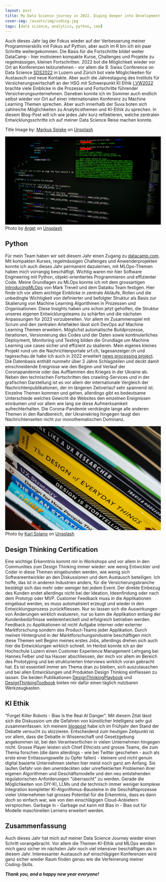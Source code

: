 ```yaml
---
layout: post
title: My Data Science journey in 2022. Diging deeper into Development, MLOps and AI Ethics. Improving my skills in Python and R.
cover-img: /assets/img/coding.jpg
tags: [data science, analytics, python, cem]
---
```


Auch dieses Jahr lag der Fokus wieder auf der Verbesserung meiner Programmierskills mit Fokus auf Python, aber auch im R bin ich ein paar Schritte weitergekommen. Die Basis für die Fortschritte bildet weiter DataCamp - hier motivieren kompakte Kurse, Challenges und Projekte zu regelmässigen, kleinen Fortschritten. 2022 bot die Möglichkeit wieder vor Ort an Konferenzen teilzunehmen - vor allem die 9. Swiss Conference on Data Science [SDS2022](https://www.sds2022.ch) in Luzern und Zürich bot viele Möglichkeiten für Austausch und neue Kontakte. Aber auch die Jahrestagung des Instituts für Versicherungswirtschaft an der HSG mit Schwerpunkt KI Ethik [I.VW2022](https://www.ivw.unisg.ch/de/events/save-the-date-i-vw-jahrestagung-ethical-ai-in-der-assekuranz/) brachte viele Einblicke in die Prozesse und Fortschritte führender Versicherungsunternehmen. Daneben konnte ich im Sommer auch endlich selbst wieder vor Ort auf einer internationalen Konferenz zu Machine Learning Themen sprechen. Aber auch innerhalb der Suva boten sich zahlreiche Möglichkeiten zu Analyticsthemen und KI-Ethik zu sprechen. In diesem Blog-Post will ich wie jedes Jahr kurz reflektieren, welche zentralen Entwicklungsschritte ich auf meiner Data Science Reise machen konnte.

Title Image by: <span><a href="https://unsplash.com/@markusspiske?utm_source=unsplash&amp;utm_medium=referral&amp;utm_content=creditCopyText">Markus Spiske</a> on <a href="https://unsplash.com/s/photos/database?utm_source=unsplash&amp;utm_medium=referral&amp;utm_content=creditCopyText">Unsplash</a></span>

![code](/assets/img/code_1.jpg)
<span>Photo by <a href="https://unsplash.com/es/@arget?utm_source=unsplash&utm_medium=referral&utm_content=creditCopyText">Arget</a> on <a href="https://unsplash.com/s/photos/hacking?utm_source=unsplash&utm_medium=referral&utm_content=creditCopyText">Unsplash</a></span>
  

## Python

Für mein Team haben wir seit diesem Jahr einen Zugang zu [datacamp.com](https://www.datacamp.com). Mit kompakten Kurses, regelmässigen Challenges und Anwenderprojekten konnte ich auch dieses Jahr permanent dazulernen, mit MLOps-Themen haben mich vorrangig beschäftigt. Wichtig waren mir hier Software Engineering mit Python, objekt-orientiertes Programmieren und effizienter Code. Meine Grundlagen zu MLOps konnte ich mit dem grossartigen [IntroducingMLOps](https://www.oreilly.com/library/view/introducing-mlops/9781492083283/) von Mark Treveil und dem Dataiku Team festigen. Hier finde ich vor allem wichtige Einblicke in zentrale Abläufe, Rollen und die unbedingte Wichtigkeit von definierter und befolgter Struktur als Basis zur Skalierung von Machine Learning Algorithmen in Prozessen und Organisationen. Diese Insights haben uns schon jetzt geholfen, die Struktur unseres eigenen Entwicklungsteams zu schärfen und die nächsten Anpassungen für 2023 vorzubereiten. Vor allem im Zusammenspiel mit Scrum und den zentralen Artefakten lässt sich DevOps auf Machine Learning Themen erweitern. Möglichst automatische Buildprozesse, Iterationen, Versionierung des Codes und der Daten sowie kontinuierliches Deployment, Monitoring und Testing bilden die Grundlage um Machine Learning use cases sicher und effizient zu skalieren.
Mein eigenes kleines Projekt rund um die Nachrichtenportale srf.ch, tagesanzeiger.ch und tagesschau.de habe ich auch in 2022 erweitert [news processing project](https://thombauer.github.io/2022-06-20-papers_news_processing/). Die Datenbasis enthält nunmehr über 3 Jahre Schlagzeilen und deckt damit einschneidende Ereignisse wie den Beginn und Verlauf der Coronapandemie oder das Aufflammen des Krieges in der Ukraine ab. Neben den technischen Fortschritten des crawling-Services und in der grafischen Darstellung ist es vor allem der internationale Vergleich der Nachrichtenpublikationen, der im längeren Zeitverlauf sehr spannend ist. Einzelne Themen kommen und gehen, allerdings gibt es bedeutsame Unterschiede welches Gewicht die Websites den einzelnen Ereignissen einräumen und vor allem wie lang sie diese Aufmerksamkeit aufrechterhalten. Die Corona-Pandemie verdrängte lange alle anderen Themen in den Randbereich, der Ukrainekrieg hingegen taugt den Nachrichtenseiten nicht zur monothematischen Dominanz.

![CEM](/assets/img/design_thinking_1.jpg)
Photo by <a href="https://unsplash.com/@karlsolano?utm_source=unsplash&utm_medium=referral&utm_content=creditCopyText">Karl Solano</a> on <a href="https://unsplash.com/s/photos/design-thinking?utm_source=unsplash&utm_medium=referral&utm_content=creditCopyText">Unsplash</a>
  
  
## Design Thinking Certification

Eine wichtige Erkenntnis kommt mir in Workshops und vor allem in den Communities zum Design Thinking immer wieder: wie wenig Entwickler und Coder in diese Themen eingebunden werden, wie wenig sich Softwareentwickler an den Diskussionen und dem Austausch beteiligen. Ich hoffe, das ist in anderen Industrien anders, für die Versicherungsbranche bestätigt sich das mehr oder weniger bei jedem Event. Der direkte Einbezug des Kunden endet allerdings nicht bei der Ideation, Ideenfindung oder nach dem Prototyp oder MVP. Customer Feedback muss in die Applikationen eingebaut werden, es muss automatisiert erzeugt und wieder in den Entwicklungsprozess zurückfliessen. Nur so lassen sich die Auswirkungen von Änderungen wirklich evaluieren, nur so kann die Applikation entlang der Kundenbedürfnisse weiterentwickelt und erfolgreich betrieben werden. Feedback zu Applikationen ist nicht Aufgabe interner oder externer Marktforschung sondern des Product-Teams jeder Applikation.
Durch meinen Hintergrund in der Marktforschungsindustrie beschäftigen mich diese Themen seit Beginn meines erstes Jobs, allerdings drehen sich auch hier die Entwicklungen wirklich schnell. Im Herbst konnte ich an der Hochschule Luzern einen Customer Experience Management Lehrgang bei Hannes Felber und Isa Hauser abschliessen, der mich vor allem im Bereich des Prototyping und bei strukturierten Interviews wirklich voran gebracht hat. Es ist essentiell immer am Thema dran zu bleiben, sich auszutauschen und bei allen Entwicklungen und Produkten Design Thinking einfliessen zu lassen. Die beiden Publikationen [DesignThinkingPlaybook](https://www.design-thinking-playbook.com) und [DesignThinkingToolbook](https://www.dt-toolbook.com) bieten mir dafür einen täglich nutzbaren Werkzeugkasten. 


## KI Ethik

"Forget Killer Robots - Bias Is the Real AI Danger". Mit diesem Zitat lässt sich die Diskussion um die Gefahren von künstlicher Intelligenz sehr gut zusammenfassen. Ich meinem [blogpost](https://thombauer.github.io/2022-03-22-data_ethics/) habe ich im Frühjahr den Stand der Debatte versucht zu skizzieren. Entscheidend zum heutigen Zeitpunkt ist vor allem, dass die Debatte in Wissenschaft und Gesetzgebung angekommen ist, bei den Verantwortlichen in vielen Unternehmen hingegen nicht. Grosse Player leisten sich Chief Ethicists und grosse Teams, die zum Thema forschen (die dann allerdings - wie bei Twitter geschehen - auch als erste einer Entlassungswelle zu Opfer fallen) - kleinere und nicht genuin digital basierte Unternehmen stehen hier meist noch ganz am Anfang. Sie laufen Gefahr von den unentdeckten oder unreflektierten Problemen ihrer eigenen Algorithmen und Geschäftsmodelle und den neu entstehenden regulatorischen Anforderungen "überrascht" zu werden. Gerade die Möglichkeiten von DIY-KI, LLMs und die technisch immer weniger komplexe Integration kompletter KI-Algorithmus-Bausteine in die Geschäftsprozesse vieler Unternehmen hat grosses Potential für die Erkenntnis, dass es dann doch so einfach war, wie von den einschlägigen Cloud-Anbietern versprochen. Garbage in - Garbage out kann mit Bias in - Bias out für Modelle maschinellen Lernens erweitert werden.

## Zusammenfassung

Auch dieses Jahr hat mich auf meiner Data Science Journey wieder einen Schritt vorangebracht. Vor allem die Themen KI-Ethik und MLOps werden mich ganz sicher im nächsten Jahr noch viel intensiver beschäftigen als in diesem Jahr. Interessanter Austausch auf einschlägigen Konferenzen wird ganz sicher wieder Raum finden genau wie die Verfeinerung meiner Coding-Skills.

***Thank you, and a happy new year everyone!***